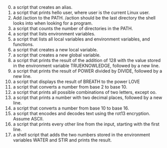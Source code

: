 0. a script that creates an alias.
1. a script that prints hello user, where user is the current Linux user.
2. Add /action to the PATH. /action should be the last directory the shell looks into when looking for a program.
3. a script that counts the number of directories in the PATH.
4. a script that lists environment variables.
5. a script that lists all local variables and environment variables, and functions.
6. a script that creates a new local variable.
7. a script that creates a new global variable.
8. a script that prints the result of the addition of 128 with the value stored in the environment variable TRUEKNOWLEDGE, followed by a new line.
9. a script that prints the result of POWER divided by DIVIDE, followed by a new line.
10.  a script that displays the result of BREATH to the power LOVE
11. a script that converts a number from base 2 to base 10.
12. a script that prints all possible combinations of two letters, except oo.
13. a script that prints a number with two decimal places, followed by a new line.
14. a script that converts a number from base 10 to base 16.
15. a script that encodes and decodes text using the rot13 encryption. Assume ASCII.
16. a script that prints every other line from the input, starting with the first line.
17. a shell script that adds the two numbers stored in the environment variables WATER and STIR and prints the result.
